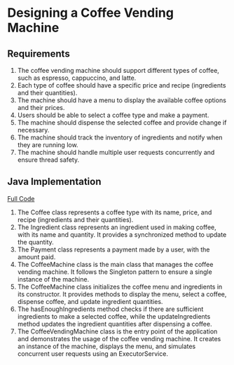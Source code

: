 # Designing a Coffee Vending Machine

## Requirements
1. The coffee vending machine should support different types of coffee, such as espresso, cappuccino, and latte.
2. Each type of coffee should have a specific price and recipe (ingredients and their quantities).
3. The machine should have a menu to display the available coffee options and their prices.
4. Users should be able to select a coffee type and make a payment.
5. The machine should dispense the selected coffee and provide change if necessary.
6. The machine should track the inventory of ingredients and notify when they are running low.
7. The machine should handle multiple user requests concurrently and ensure thread safety.

## Java Implementation
[Full Code](../solutions/java/src/coffeevendingmachine/)

1. The Coffee class represents a coffee type with its name, price, and recipe (ingredients and their quantities).
2. The Ingredient class represents an ingredient used in making coffee, with its name and quantity. It provides a synchronized method to update the quantity.
3. The Payment class represents a payment made by a user, with the amount paid.
4. The CoffeeMachine class is the main class that manages the coffee vending machine. It follows the Singleton pattern to ensure a single instance of the machine.
5. The CoffeeMachine class initializes the coffee menu and ingredients in its constructor. It provides methods to display the menu, select a coffee, dispense coffee, and update ingredient quantities.
6. The hasEnoughIngredients method checks if there are sufficient ingredients to make a selected coffee, while the updateIngredients method updates the ingredient quantities after dispensing a coffee.
7. The CoffeeVendingMachine class is the entry point of the application and demonstrates the usage of the coffee vending machine. It creates an instance of the machine, displays the menu, and simulates concurrent user requests using an ExecutorService.